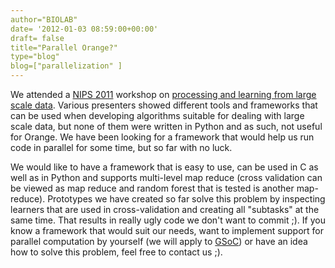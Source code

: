 ```yaml
---
author="BIOLAB"
date= '2012-01-03 08:59:00+00:00'
draft= false
title="Parallel Orange?"
type="blog"
blog=["parallelization" ]
---
```


We attended a [NIPS 2011](http://nips.cc/) workshop on [processing and learning from large scale data](http://biglearn.org/). Various presenters showed different tools and frameworks that can be used when developing algorithms suitable for dealing with large scale data, but none of them were written in Python and as such, not useful for Orange. We have been looking for a framework that would help us run code in parallel for some time, but so far with no luck.

We would like to have a framework that is easy to use, can be used in C as well as in Python and supports multi-level map reduce (cross validation can be viewed as map reduce and random forest that is tested is another map-reduce). Prototypes we have created so far solve this problem by inspecting learners that are used in cross-validation and creating all "subtasks" at the same time. That results in really ugly code we don't want to commit ;). If you know a framework that would suit our needs, want to implement support for parallel computation by yourself (we will apply to [GSoC](https://code.google.com/soc/)) or have an idea how to solve this problem, feel free to contact us ;).
